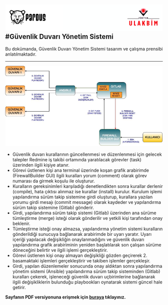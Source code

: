 ![ULAKBIM](../img/ulakbim.jpg)
#Güvenlik Duvarı Yönetim Sistemi
------

Bu dokümanda, Güvenlik Duvarı Yönetim Sistemi tasarım ve çalışma prensibi anlatılmaktadır.

------

![GDYS](../img/GDYSdiyagram.jpg)


  * Güvenlik duvarı kurallarının güncellenmesi ve düzenlenmesi için gelecek talepler Redmine iş takibi ortamında yaratılacak görevler (task) üzerinden ilgili kişiye atanır.
  * Görevi üstlenen kişi ana terminal üzerinde koşan grafik arabirimde (FirewallBuilder GUI) ilgili kuralları yorum (comment) olarak görev numarası da girmek koşulu ile oluşturur.
  * Kuralların gereksinimleri karşıladığı denetlendikten sonra kurallar derlenir (compile), hata çıktısı alınmaz ise kurallar (install) kurulur. Kurulum işlemi yapılandırma sürüm takip sistemine girdi oluşturup, kurallara yazılan yorumu girdi mesajı (commit message) olarak kaydeder ve yapılandırma sürüm takip sistemine (Gitlab) gönderir.
  * Girdi, yapılandırma sürüm takip sistemi (Gitlab) üzerinden ana sürüme tümleştirme (merge) isteği olarak gönderilir ve yetkili kişi tarafından onay beklenir.
  * Tümleştirme isteği onay almazsa, yapılandırma yönetim sistemi kuralların gönderildiği sunucuya bağlanarak arabirimde bir uyarı yaratır. Uyarı içeriği yapılacak değişikliğin onaylanmadığını ve güvenlik duvarı yapılandırma grafik arabiriminin yeniden başlatılarak son çalışan sürüme döneceğini belirtir ve ilgili işlemi gerçekleştirir.
  * Görevi üstlenen kişi onay almayan değişikliği gözden geçirerek 2. basamaktaki işlemleri gerçekleştirir ve takiben işlemler gerçekleşir.
  * Girdi, yapılan düzenlemeler sonucunda onay aldıktan sonra yapılandırma yönetim sistemi (Ansible) yapılandırma sürüm takip sisteminden (Gitlab) kuralları çekerek, işleneceği güvenlik duvarı uçbirimlerine bağlanarak ilgili değişikliklerin bulunduğu playbookları oynatarak sistemi güncel hale getirir. 

**Sayfanın PDF versiyonuna erişmek için [buraya](guvenlik-duvari-yonetim-sistemi.pdf) tıklayınız.**
